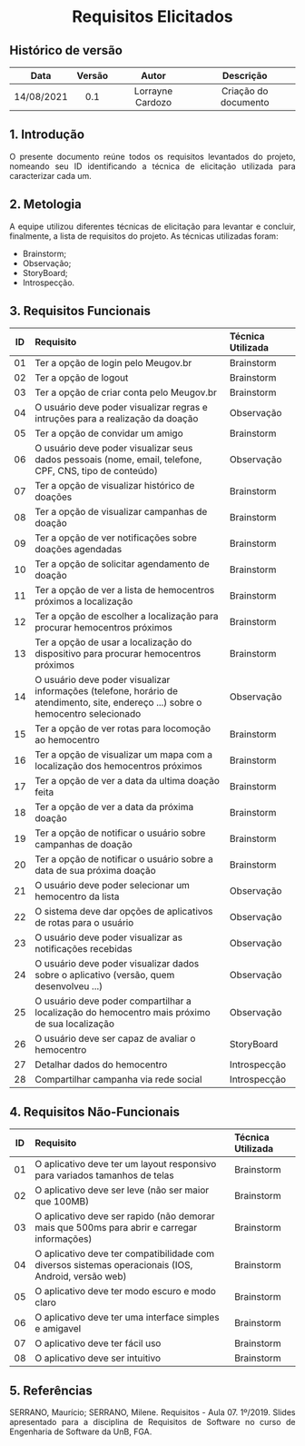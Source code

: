 # <center> Requisitos Elicitados </center>

## Histórico de versão
| Data | Versão | Autor | Descrição |
| :-: | :-: | :-: | :-: |
| 14/08/2021 | 0.1 | Lorrayne Cardozo | Criação do documento |
<div align="justify">

## 1. Introdução
O presente documento reúne todos os requisitos levantados do projeto, nomeando seu ID identificando a técnica de elicitação utilizada para caracterizar cada um.

## 2. Metologia
A equipe utilizou diferentes técnicas de elicitação para levantar e concluir, finalmente, a lista de requisitos do projeto. As técnicas utilizadas foram:
* Brainstorm;
* Observação;
* StoryBoard;
* Introspecção.


## 3. Requisitos Funcionais
| ID | Requisito | Técnica Utilizada |
| :-: | :- | :- |
| 01 | Ter a opção de login pelo Meugov.br | Brainstorm |
| 02 | Ter a opção de logout | Brainstorm |
| 03 | Ter a opção de criar conta pelo Meugov.br | Brainstorm |
| 04 | O usuário deve poder visualizar regras e intruções para a realização da doação | Observação |
| 05 | Ter a opção de convidar um amigo | Brainstorm |
| 06 | O usuário deve poder visualizar seus dados pessoais (nome, email, telefone, CPF, CNS, tipo de conteúdo) | Observação |
| 07 | Ter a opção de visualizar histórico de doações | Brainstorm |
| 08 | Ter a opção de visualizar campanhas de doação | Brainstorm |
| 09 | Ter a opção de ver notificações sobre doações agendadas | Brainstorm |
| 10 | Ter a opção de solicitar agendamento de doação | Brainstorm |
| 11 | Ter a opção de ver a lista de hemocentros próximos a localização | Brainstorm |
| 12 | Ter a opção de escolher a localização para procurar hemocentros próximos | Brainstorm |
| 13 | Ter a opção de usar a localização do dispositivo para procurar hemocentros próximos | Brainstorm |
| 14 | O usuário deve poder visualizar informações (telefone, horário de atendimento, site, endereço ...) sobre o hemocentro selecionado | Observação |
| 15 | Ter a opção de ver rotas para locomoção ao hemocentro | Brainstorm |
| 16 | Ter a opção de visualizar um mapa com a localização dos hemocentros próximos | Brainstorm |
| 17 | Ter a opção de ver a data da ultima doação feita | Brainstorm |
| 18 | Ter a opção de ver a data da próxima doação | Brainstorm |
| 19 | Ter a opção de notificar o usuário sobre campanhas de doação | Brainstorm |
| 20 | Ter a opção de notificar o usuário sobre a data de sua próxima doação | Brainstorm |
| 21 | O usuário deve poder selecionar um hemocentro da lista | Observação |
| 22 | O sistema deve dar opções de aplicativos de rotas para o usuário | Observação |
| 23 | 	O usuário deve poder visualizar as notificações recebidas | Observação |
| 24 | O usuário deve poder visualizar dados sobre o aplicativo (versão, quem desenvolveu ...) | Observação |
| 25 | O usuário deve poder compartilhar a localização do hemocentro mais próximo de sua localização | Observação |
| 26 | O usuário deve ser capaz de avaliar o hemocentro | StoryBoard |
| 27 | Detalhar dados do hemocentro | Introspecção |
| 28 | Compartilhar campanha via rede social | Introspecção |


## 4. Requisitos Não-Funcionais
| ID | Requisito | Técnica Utilizada |
| :-: | :- | :- |
| 01 | O aplicativo deve ter um layout responsivo para variados tamanhos de telas | Brainstorm |
| 02 | O aplicativo deve ser leve (não ser maior que 100MB) | Brainstorm |
| 03 | O aplicativo deve ser rapido (não demorar mais que 500ms para abrir e carregar informações) | Brainstorm |
| 04 | 	O aplicativo deve ter compatibilidade com diversos sistemas operacionais (IOS, Android, versão web) | Brainstorm |
| 05 | O aplicativo deve ter modo escuro e modo claro | Brainstorm |
| 06 | O aplicativo deve ter uma interface simples e amigavel | Brainstorm |
| 07 | O aplicativo deve ter fácil uso | Brainstorm |
| 08 | O aplicativo deve ser intuitivo | Brainstorm |

## 5. Referências
SERRANO, Maurício; SERRANO, Milene. Requisitos - Aula 07. 1º/2019. Slides apresentado para a disciplina de Requisitos de Software no curso de Engenharia de Software da UnB, FGA.